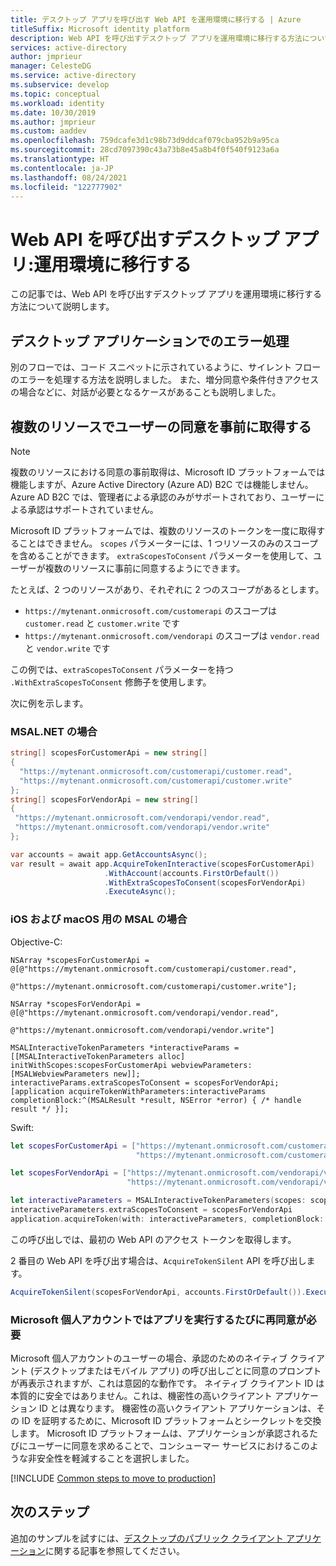 ```yaml
---
title: デスクトップ アプリを呼び出す Web API を運用環境に移行する | Azure
titleSuffix: Microsoft identity platform
description: Web API を呼び出すデスクトップ アプリを運用環境に移行する方法について説明します
services: active-directory
author: jmprieur
manager: CelesteDG
ms.service: active-directory
ms.subservice: develop
ms.topic: conceptual
ms.workload: identity
ms.date: 10/30/2019
ms.author: jmprieur
ms.custom: aaddev
ms.openlocfilehash: 759dcafe3d1c98b73d9ddcaf079cba952b9a95ca
ms.sourcegitcommit: 28cd7097390c43a73b8e45a8b4f0f540f9123a6a
ms.translationtype: HT
ms.contentlocale: ja-JP
ms.lasthandoff: 08/24/2021
ms.locfileid: "122777902"
---
```

# <a name="desktop-app-that-calls-web-apis-move-to-production"></a>Web API を呼び出すデスクトップ アプリ:運用環境に移行する

この記事では、Web API を呼び出すデスクトップ アプリを運用環境に移行する方法について説明します。

## <a name="handle-errors-in-desktop-applications"></a>デスクトップ アプリケーションでのエラー処理

別のフローでは、コード スニペットに示されているように、サイレント フローのエラーを処理する方法を説明しました。 また、増分同意や条件付きアクセスの場合などに、対話が必要となるケースがあることも説明しました。

## <a name="have-the-user-consent-upfront-for-several-resources"></a>複数のリソースでユーザーの同意を事前に取得する

> [!NOTE]
> 複数のリソースにおける同意の事前取得は、Microsoft ID プラットフォームでは機能しますが、Azure Active Directory (Azure AD) B2C では機能しません。 Azure AD B2C では、管理者による承認のみがサポートされており、ユーザーによる承認はサポートされていません。

Microsoft ID プラットフォームでは、複数のリソースのトークンを一度に取得することはできません。 `scopes` パラメーターには、1 つリソースのみのスコープを含めることができます。 `extraScopesToConsent` パラメーターを使用して、ユーザーが複数のリソースに事前に同意するようにできます。

たとえば、2 つのリソースがあり、それぞれに 2 つのスコープがあるとします。

- `https://mytenant.onmicrosoft.com/customerapi` のスコープは `customer.read` と `customer.write` です
- `https://mytenant.onmicrosoft.com/vendorapi` のスコープは `vendor.read` と `vendor.write` です

この例では、`extraScopesToConsent` パラメーターを持つ `.WithExtraScopesToConsent` 修飾子を使用します。

次に例を示します。

### <a name="in-msalnet"></a>MSAL.NET の場合

```csharp
string[] scopesForCustomerApi = new string[]
{
  "https://mytenant.onmicrosoft.com/customerapi/customer.read",
  "https://mytenant.onmicrosoft.com/customerapi/customer.write"
};
string[] scopesForVendorApi = new string[]
{
 "https://mytenant.onmicrosoft.com/vendorapi/vendor.read",
 "https://mytenant.onmicrosoft.com/vendorapi/vendor.write"
};

var accounts = await app.GetAccountsAsync();
var result = await app.AcquireTokenInteractive(scopesForCustomerApi)
                     .WithAccount(accounts.FirstOrDefault())
                     .WithExtraScopesToConsent(scopesForVendorApi)
                     .ExecuteAsync();
```

### <a name="in-msal-for-ios-and-macos"></a>iOS および macOS 用の MSAL の場合

Objective-C:

```objc
NSArray *scopesForCustomerApi = @[@"https://mytenant.onmicrosoft.com/customerapi/customer.read",
                                @"https://mytenant.onmicrosoft.com/customerapi/customer.write"];

NSArray *scopesForVendorApi = @[@"https://mytenant.onmicrosoft.com/vendorapi/vendor.read",
                              @"https://mytenant.onmicrosoft.com/vendorapi/vendor.write"]

MSALInteractiveTokenParameters *interactiveParams = [[MSALInteractiveTokenParameters alloc] initWithScopes:scopesForCustomerApi webviewParameters:[MSALWebviewParameters new]];
interactiveParams.extraScopesToConsent = scopesForVendorApi;
[application acquireTokenWithParameters:interactiveParams completionBlock:^(MSALResult *result, NSError *error) { /* handle result */ }];
```

Swift:

```swift
let scopesForCustomerApi = ["https://mytenant.onmicrosoft.com/customerapi/customer.read",
                            "https://mytenant.onmicrosoft.com/customerapi/customer.write"]

let scopesForVendorApi = ["https://mytenant.onmicrosoft.com/vendorapi/vendor.read",
                          "https://mytenant.onmicrosoft.com/vendorapi/vendor.write"]

let interactiveParameters = MSALInteractiveTokenParameters(scopes: scopesForCustomerApi, webviewParameters: MSALWebviewParameters())
interactiveParameters.extraScopesToConsent = scopesForVendorApi
application.acquireToken(with: interactiveParameters, completionBlock: { (result, error) in /* handle result */ })
```

この呼び出しでは、最初の Web API のアクセス トークンを取得します。

2 番目の Web API を呼び出す場合は、`AcquireTokenSilent` API を呼び出します。

```csharp
AcquireTokenSilent(scopesForVendorApi, accounts.FirstOrDefault()).ExecuteAsync();
```

### <a name="microsoft-personal-account-requires-reconsent-each-time-the-app-runs"></a>Microsoft 個人アカウントではアプリを実行するたびに再同意が必要

Microsoft 個人アカウントのユーザーの場合、承認のためのネイティブ クライアント (デスクトップまたはモバイル アプリ) の呼び出しごとに同意のプロンプトが再表示されますが、これは意図的な動作です。 ネイティブ クライアント ID は本質的に安全ではありません。これは、機密性の高いクライアント アプリケーション ID とは異なります。 機密性の高いクライアント アプリケーションは、その ID を証明するために、Microsoft ID プラットフォームとシークレットを交換します。 Microsoft ID プラットフォームは、アプリケーションが承認されるたびにユーザーに同意を求めることで、コンシューマー サービスにおけるこのような非安全性を軽減することを選択しました。

[!INCLUDE [Common steps to move to production](../../../includes/active-directory-develop-scenarios-production.md)]

## <a name="next-steps"></a>次のステップ

追加のサンプルを試すには、[デスクトップのパブリック クライアント アプリケーション](sample-v2-code.md#desktop)に関する記事を参照してください。



